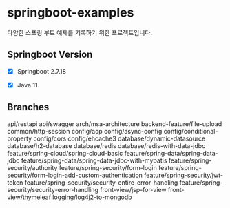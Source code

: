 # springboot-examples

다양한 스프링 부트 예제를 기록하기 위한 프로젝트입니다.

## Springboot Version

- [x] Springboot 2.7.18
- [x] Java 11


## Branches

api/restapi
api/swagger
arch/msa-architecture
backend-feature/file-upload
common/http-session
config/aop
config/async-config
config/conditional-property
config/cors
config/ehcache3
database/dynamic-datasource
database/h2-database
database/redis
database/redis-with-data-jdbc
feature/spring-cloud/spring-cloud-basic
feature/spring-data/spring-data-jdbc
feature/spring-data/spring-data-jdbc-with-mybatis
feature/spring-security/authority
feature/spring-security/form-login
feature/spring-security/form-login-add-custom-authentication
feature/spring-security/jwt-token
feature/spring-security/security-entire-error-handling
feature/spring-security/security-error-handling
front-view/jsp-for-view
front-view/thymeleaf
logging/log4j2-to-mongodb
